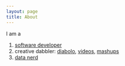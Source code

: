```yaml
---
layout: page
title: About
---
```


I am a

1. [software developer](/resume#industry--research-experience)
2. creative dabbler: [diabolo](/diabolo), [videos](/videos), [mashups](/mashups)
3. [data nerd](/resume#projects)
